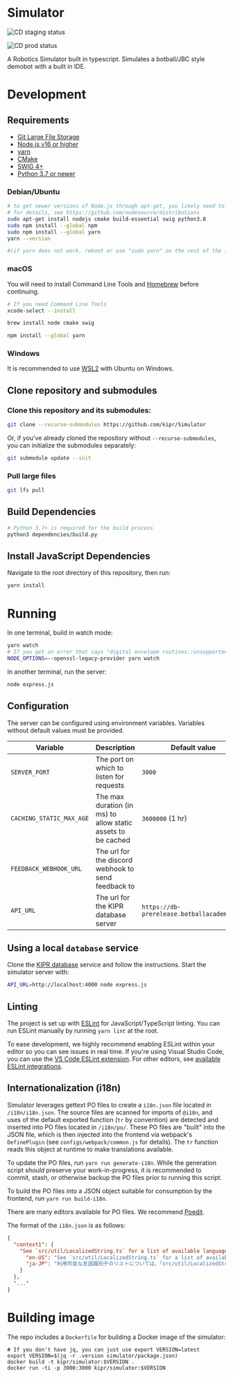 # Simulator

![CD staging status](https://github.com/kipr/simulator/actions/workflows/cd-staging.yml/badge.svg)

![CD prod status](https://github.com/kipr/simulator/actions/workflows/cd-prod.yml/badge.svg)

A Robotics Simulator built in typescript.
Simulates a botball/JBC style demobot with a built in IDE.

# Development

## Requirements
- [Git Large File Storage](https://git-lfs.github.com/)
- [Node.js v16 or higher](https://nodejs.org/)
- [yarn](https://classic.yarnpkg.com/)
- [CMake](https://cmake.org/)
- [SWIG 4+](https://swig.org/)
- [Python 3.7 or newer](https://www.python.org/)

### Debian/Ubuntu
```bash
# to get newer versions of Node.js through apt-get, you likely need to add the correct NodeSource repositories
# for details, see https://github.com/nodesource/distributions
sudo apt-get install nodejs cmake build-essential swig python3.8
sudo npm install --global npm
sudo npm install --global yarn
yarn --version

#(if yarn does not work, reboot or use "sudo yarn" on the rest of the instructions)
```

### macOS

You will need to install Command Line Tools and [Homebrew](https://brew.sh/) before continuing.

```bash
# If you need Command Line Tools
xcode-select --install

brew install node cmake swig

npm install --global yarn
```

### Windows

It is recommended to use [WSL2](https://docs.microsoft.com/en-us/windows/wsl/about) with Ubuntu on Windows.

## Clone repository and submodules

### Clone this repository and its submodules:

```bash
git clone --recurse-submodules https://github.com/kipr/Simulator
```

Or, if you've already cloned the repository without `--recurse-submodules`, you can initialize the submodules separately:

```bash
git submodule update --init
```

### Pull large files

```bash
git lfs pull
```

## Build Dependencies

```bash
# Python 3.7+ is required for the build process
python3 dependencies/build.py
```

## Install JavaScript Dependencies

Navigate to the root directory of this repository, then run:
```bash
yarn install
```

# Running

In one terminal, build in watch mode:
```bash
yarn watch
# If you get an error that says "digital envelope routines::unsupported", use:
NODE_OPTIONS=--openssl-legacy-provider yarn watch
```

In another terminal, run the server:
```bash
node express.js
```

## Configuration

The server can be configured using environment variables. Variables without default values must be provided.

| Variable | Description | Default value |
| -------- | ----------- | ------------- |
| `SERVER_PORT` | The port on which to listen for requests | `3000` |
| `CACHING_STATIC_MAX_AGE` | The max duration (in ms) to allow static assets to be cached | `3600000` (1 hr) |
| `FEEDBACK_WEBHOOK_URL` | The url for the discord webhook to send feedback to | | 
| `API_URL` | The url for the KIPR database server | `https://db-prerelease.botballacademy.org` |

## Using a local `database` service

Clone the [KIPR database](https://github.com/kipr/database) service and follow the instructions. Start the simulator server with:

```sh
API_URL=http://localhost:4000 node express.js
```

## Linting

The project is set up with [ESLint](https://eslint.org/) for JavaScript/TypeScript linting. You can run ESLint manually by running `yarn lint` at the root.

To ease development, we highly recommend enabling ESLint within your editor so you can see issues in real time. If you're using Visual Studio Code, you can use the [VS Code ESLint extension](https://marketplace.visualstudio.com/items?itemName=dbaeumer.vscode-eslint). For other editors, see [available ESLint integrations](https://eslint.org/docs/user-guide/integrations).

## Internationalization (i18n)

Simulator leverages gettext PO files to create a `i18n.json` file located in `/i18n/i18n.json`. The source files are scanned for imports of `@i18n`, and uses of the default exported function (`tr` by convention) are detected and inserted into PO files located in `/i18n/po/`. These PO files are "built" into the JSON file, which is then injected into the frontend via webpack's `DefinePlugin` (see `configs/webpack/common.js` for details). The `tr` function reads this object at runtime to make translations available.

To update the PO files, run `yarn run generate-i18n`. While the generation script *should* preserve your work-in-progress, it is recommended to commit, stash, or otherwise backup the PO files prior to running this script.

To build the PO files into a JSON object suitable for consumption by the frontend, run `yarn run build-i18n`.

There are many editors available for PO files. We recommend [Poedit](https://poedit.net/).

The format of the `i18n.json` is as follows:
```json
{
  "context1": {
    "See `src/util/LocalizedString.ts` for a list of available language identifiers": {
      "en-US": "See `src/util/LocalizedString.ts` for a list of available language identifiers",
      "ja-JP": "利用可能な言語識別子のリストについては、「src/util/LocalizedString.ts」を参照してください"
    }
  },
  "..."
}
```

# Building image

The repo includes a `Dockerfile` for building a Docker image of the simulator:

```
# If you don't have jq, you can just use export VERSION=latest
export VERSION=$(jq -r .version simulator/package.json)
docker build -t kipr/simulator:$VERSION .
docker run -ti -p 3000:3000 kipr/simulator:$VERSION
```
